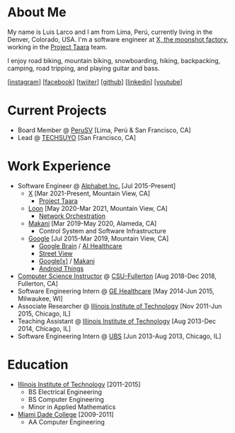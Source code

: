 # About Me

My name is Luis Larco and I am from Lima, Perú, currently living in the Denver, Colorado, USA. I'm a software engineer at [X, the moonshot factory](https://x.company/), working in the [Project Taara](https://x.company/projects/taara/) team.

I enjoy road biking, mountain biking, snowboarding, hiking, backpacking, camping, road tripping, and playing guitar and bass.

[[instagram](https://www.instagram.com/luislarco/)]
[[facebook](https://www.facebook.com/luis.larco)]
[[twiiter](https://twitter.com/luislarco)]
[[github](https://github.com/llarco)]
[[linkedin](https://www.linkedin.com/in/luislarco)]
[[youtube](https://www.youtube.com/c/langelo91)]

# Current Projects

- Board Member @ [PeruSV](https://www.perusv.org/) [Lima, Perú & San Francisco, CA]
- Lead @ [TECHSUYO](https://www.techsuyo.org/) [San Francisco, CA]

# Work Experience

- Software Engineer @ [Alphabet Inc.](https://abc.xyz/)  [Jul 2015-Present]
  - [X](https://x.company/) [Mar 2021-Present, Mountain View, CA]
    - [Project Taara](https://x.company/projects/taara/) 
  - [Loon](https://loon.com) [May 2020-Mar 2021, Mountain View, CA]
    - [Network Orchestration](https://loon.com/solutions/network-orchestration/)
  - [Makani](https://www.x.company/projects/makani/) [Mar 2019-May 2020, Alameda, CA]
    - Control System and Software Infrastructure
  - [Google](https://about.google/) [Jul 2015-Mar 2019, Mountain View, CA]
    - [Google Brain](https://research.google/teams/brain/) / [AI Healthcare](https://health.google/)
    - [Street View](https://developers.google.com/streetview/publish)
    - [Google[x]](https://www.x.company/) / [Makani](https://www.x.company/projects/makani/)
    - [Android Things](https://developer.android.com/things)
- [Computer Science Instructor](http://news.fullerton.edu/2018/11/google-luis-larco/) @ [CSU-Fullerton](http://www.fullerton.edu/) [Aug 2018-Dec 2018, Fullerton, CA]
- Software Engineering Intern @ [GE Healthcare](https://www.gehealthcare.com/) [May 2014-Jun 2015, Milwaukee, WI]
- Associate Researcher @ [Illinois Institute of Technology](https://www.iit.edu/) [Nov 2011-Jun 2015, Chicago, IL]
- Teaching Assistant @ [Illinois Institute of Technology](https://www.iit.edu/) [Aug 2013-Dec 2014, Chicago, IL]
- Software Engineering Intern @ [UBS](https://www.ubs.com/us/en.html) [Jun 2013-Aug 2013, Chicago, IL]

# Education

- [Illinois Institute of Technology](https://www.iit.edu/) [2011-2015]
  - BS Electrical Engineering
  - BS Computer Engineering
  - Minor in Applied Mathematics
- [Miami Dade College](https://mdc.edu/) [2009-2011]
  - AA Computer Engineering
